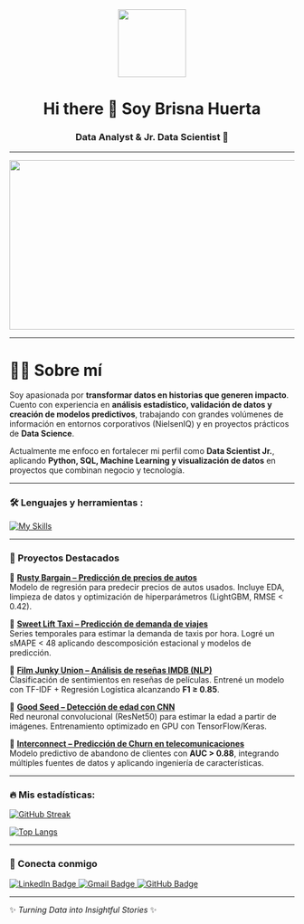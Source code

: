 <div id="header" align="center">
  <img src="https://media.giphy.com/media/hvRJCLFzcasrR4ia7z/giphy.gif" width="120"/>
  <h1 align="center">Hi there 👋 Soy Brisna Huerta</h1>
  <h3 align="center">Data Analyst & Jr. Data Scientist 🚀</h3>
</div>

---

<div align="center">
  <img src="https://media.giphy.com/media/LMt9638dO8dftAjtco/giphy.gif" width="600" height="300"/>
</div>

---

# 👩‍💻 Sobre mí  
Soy apasionada por **transformar datos en historias que generen impacto**.  
Cuento con experiencia en **análisis estadístico, validación de datos y creación de modelos predictivos**, trabajando con grandes volúmenes de información en entornos corporativos (NielsenIQ) y en proyectos prácticos de **Data Science**.  

Actualmente me enfoco en fortalecer mi perfil como **Data Scientist Jr.**, aplicando **Python, SQL, Machine Learning y visualización de datos** en proyectos que combinan negocio y tecnología.  

---

### :hammer_and_wrench: Lenguajes y herramientas :
<div id="header" align="left">
  
  [![My Skills](https://skillicons.dev/icons?i=py,r,postgres,oracle,git,github,tableau,powerbi,tensorflow,sklearn,vscode,excel)](https://skillicons.dev)

</div>

---

### 📂 Proyectos Destacados  

🔹 [**Rusty Bargain – Predicción de precios de autos**](https://github.com/brisnahuerta/rusty-bargain)  
Modelo de regresión para predecir precios de autos usados. Incluye EDA, limpieza de datos y optimización de hiperparámetros (LightGBM, RMSE < 0.42).  

🔹 [**Sweet Lift Taxi – Predicción de demanda de viajes**](https://github.com/brisnahuerta/sweet-lift-taxi)  
Series temporales para estimar la demanda de taxis por hora. Logré un sMAPE < 48 aplicando descomposición estacional y modelos de predicción.  

🔹 [**Film Junky Union – Análisis de reseñas IMDB (NLP)**](https://github.com/brisnahuerta/film-junky-union)  
Clasificación de sentimientos en reseñas de películas. Entrené un modelo con TF-IDF + Regresión Logística alcanzando **F1 ≥ 0.85**.  

🔹 [**Good Seed – Detección de edad con CNN**](https://github.com/brisnahuerta/good-seed)  
Red neuronal convolucional (ResNet50) para estimar la edad a partir de imágenes. Entrenamiento optimizado en GPU con TensorFlow/Keras.  

🔹 [**Interconnect – Predicción de Churn en telecomunicaciones**](https://github.com/brisnahuerta/interconnect)  
Modelo predictivo de abandono de clientes con **AUC > 0.88**, integrando múltiples fuentes de datos y aplicando ingeniería de características.  

---

### :fire: Mis estadísticas:
[![GitHub Streak](http://github-readme-streak-stats.herokuapp.com?user=brisnahuerta&theme=dark&background=000000)](https://git.io/streak-stats)

[![Top Langs](https://github-readme-stats.vercel.app/api/top-langs/?username=brisnahuerta&layout=compact&theme=vision-friendly-dark)](https://github.com/anuraghazra/github-readme-stats)

---

### :link: Conecta conmigo  

<div id="badges" align="left">
  <a href="https://www.linkedin.com/in/brisnahuerta" target="_blank">
    <img src="https://img.shields.io/badge/LinkedIn-blue?style=for-the-badge&logo=linkedin&logoColor=white" alt="LinkedIn Badge"/>
  </a>
  <a href="mailto:ibrisna@gmail.com">
    <img src="https://img.shields.io/badge/Email-red?style=for-the-badge&logo=gmail&logoColor=white" alt="Gmail Badge"/>
  </a>
  <a href="https://github.com/brisnahuerta" target="_blank">
    <img src="https://img.shields.io/badge/GitHub-black?style=for-the-badge&logo=github&logoColor=white" alt="GitHub Badge"/>
  </a>
</div>

---

✨ *Turning Data into Insightful Stories* ✨  
